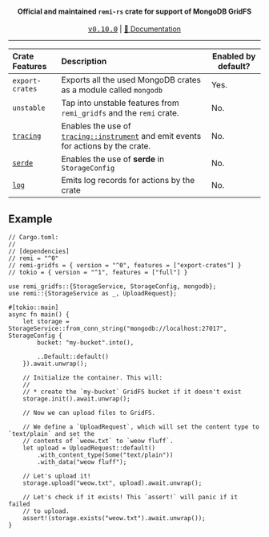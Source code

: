 <div align="center">
    <h4>Official and maintained <code>remi-rs</code> crate for support of MongoDB GridFS</h4>
    <kbd><a href="https://github.com/Noelware/remi-rs/releases/0.10.0">v0.10.0</a></kbd> | <a href="https://docs.rs/remi-gridfs">📜 Documentation</a>
    <hr />
</div>

| Crate Features  | Description                                                                          | Enabled by default? |
| :-------------- | :----------------------------------------------------------------------------------- | ------------------- |
| `export-crates` | Exports all the used MongoDB crates as a module called `mongodb`                     | Yes.                |
| `unstable`      | Tap into unstable features from `remi_gridfs` and the `remi` crate.                  | No.                 |
| [`tracing`]     | Enables the use of [`tracing::instrument`] and emit events for actions by the crate. | No.                 |
| [`serde`]       | Enables the use of **serde** in `StorageConfig`                                      | No.                 |
| [`log`]         | Emits log records for actions by the crate                                           | No.                 |

## Example
```rust,no_run
// Cargo.toml:
//
// [dependencies]
// remi = "^0"
// remi-gridfs = { version = "^0", features = ["export-crates"] }
// tokio = { version = "^1", features = ["full"] }

use remi_gridfs::{StorageService, StorageConfig, mongodb};
use remi::{StorageService as _, UploadRequest};

#[tokio::main]
async fn main() {
    let storage = StorageService::from_conn_string("mongodb://localhost:27017", StorageConfig {
        bucket: "my-bucket".into(),

        ..Default::default()
    }).await.unwrap();

    // Initialize the container. This will:
    //
    // * create the `my-bucket` GridFS bucket if it doesn't exist
    storage.init().await.unwrap();

    // Now we can upload files to GridFS.

    // We define a `UploadRequest`, which will set the content type to `text/plain` and set the
    // contents of `weow.txt` to `weow fluff`.
    let upload = UploadRequest::default()
        .with_content_type(Some("text/plain"))
        .with_data("weow fluff");

    // Let's upload it!
    storage.upload("weow.txt", upload).await.unwrap();

    // Let's check if it exists! This `assert!` will panic if it failed
    // to upload.
    assert!(storage.exists("weow.txt").await.unwrap());
}
```

[`tracing::instrument`]: https://docs.rs/tracing/*/tracing/attr.instrument.html
[`tracing`]: https://crates.io/crates/tracing
[`serde`]: https://serde.rs
[`log`]: https://crates.io/crates/log
